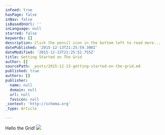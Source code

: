```yaml
---
inFeed: true
hasPage: false
inNav: false
isBasedOnUrl: ''
inLanguage: null
starred: false
keywords: []
description: Click the pencil icon in the bottom left to read more...
datePublished: '2015-12-13T21:25:59.300Z'
dateModified: '2015-12-13T21:25:52.755Z'
title: Getting Started on The Grid
author: []
sourcePath: _posts/2015-12-13-getting-started-on-the-grid.md
published: true
authors: []
publisher:
  name: null
  domain: null
  url: null
  favicon: null
_context: 'http://schema.org'
_type: Article

---
```

Hello the Grid!
![](https://s3-us-west-2.amazonaws.com/the-grid-img/p/7fd4c7af8b040f8f833e48471baab44652da279b.jpg)